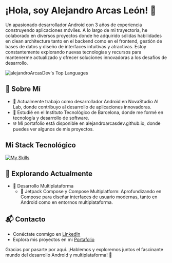 # ¡Hola, soy Alejandro Arcas León! 👋

Un apasionado desarrollador Android con 3 años de experiencia construyendo aplicaciones móviles. A lo largo de mi trayectoria, he colaborado en diversos proyectos donde he adquirido sólidas habilidades en clean architecture tanto en el backend como en el frontend, gestión de bases de datos y diseño de interfaces intuitivas y atractivas. Estoy constantemente explorando nuevas tecnologías y recursos para mantenerme actualizado y ofrecer soluciones innovadoras a los desafíos de desarrollo.

![alejandroArcasDev's Top Languages](https://github-readme-stats.vercel.app/api/top-langs/?username=alejandroArcasDev&theme=vue-dark&show_icons=true&hide_border=true&layout=compact)

## 🚀 Sobre Mí

- 🔭 Actualmente trabajo como desarrollador Android en NovaStudio AI Lab, donde contribuyo al desarrollo de aplicaciones innovadoras.
- 🏫 Estudié en el Instituto Tecnológico de Barcelona, donde me formé en tecnología y desarrollo de software.
- 🌐 Mi portafolio está disponible en alejandroarcasdev.github.io, donde puedes ver algunos de mis proyectos.

## Mi Stack Tecnológico

[![My Skills](https://skillicons.dev/icons?i=kotlin,ktor,androidstudio,flutter,dart,docker,postgres,mongodb,git,vscode,figma)](https://skillicons.dev)

## 🌱 Explorando Actualmente

- 🚀 Desarrollo Multiplataforma
  - 🎨 Jetpack Compose y Compose Multiplatform: Aprofundizando en Compose para diseñar interfaces de usuario modernas, tanto en Android como en entornos multiplataforma.

## 📬 Contacto

- Conéctate conmigo en [LinkedIn](https://www.linkedin.com/in/alejandro-arcas-leon-58923523a/)
- Explora mis proyectos en mi [Portafolio](https://alejandroarcasdev.github.io)

Gracias por pasarte por aquí. ¡Hablemos y exploremos juntos el fascinante mundo del desarrollo Android y multiplataforma! 🚀
